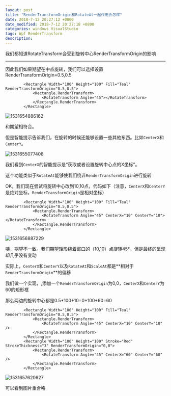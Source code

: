 ```yaml
---
layout: post
title: "RenderTransformOrigin和RotateAt一起作用会怎样"
date: 2018-7-12 20:27:12 +0800
date_modified: 2018-7-12 20:27:18 +0800
categories: windows VisualStudio 
tags: Wpf RenderTransform 
description: 
---
```


我们都知道RotateTransform会受到旋转中心RenderTransformOrigin的影响

-----

因此我们如果期望在中点旋转，我们可以选择设置RenderTransformOrigin=0.5,0.5

```xaml
        <Rectangle Width="100" Height="100" Fill="Teal" RenderTransformOrigin="0.5,0.5">
            <Rectangle.RenderTransform>
                <RotateTransform Angle="45"></RotateTransform>
            </Rectangle.RenderTransform>
        </Rectangle>
```

![1531654886162](../media/1531654886162.png)

和期望相符合。

但是智能提示告诉我们，在旋转的时候还能够设置一些其他东西。比如`CenterX`和`CenterY`。

![1531655077408](../media/1531655077408.png)

我们看到`CenterX`的智能提示是“获取或者设置旋转中心点的X坐标”。

这个功能类似于`RotateAt`能够使我们绕非`RenderTransformOrigin`进行旋转

OK，我们现在尝试将旋转中心改到10,10点，代码如下（注意，`CenterX`和`CenterY`是绝对坐标，`RenderTransformOrigin`是相对坐标）

```xaml
        <Rectangle Width="100" Height="100" Fill="Teal" RenderTransformOrigin="0.5,0.5">
            <Rectangle.RenderTransform>
                <RotateTransform Angle="45" CenterX="10" CenterY="10"></RotateTransform>
            </Rectangle.RenderTransform>
        </Rectangle>
```

![1531656887229](../media/1531656887229.png)

咦，期望不一致。我们期望矩形绕着窗口的（10,10）点旋转45°，但是最终的呈现却几乎没有变动

实际上，`CenterX`和`CenterY`以及`RotateAt`和`ScaleAt`都是**相对于`RenderTransformOrigin`**的偏移

我们做一个实现，,添加一个`RenderTransformOrigin`为0,0，`CenterX`和`CenterY`为60的矩形框

那么两边的旋转中心都是0.5*100+10=0\*100+60=60

```xaml
        <Rectangle Width="100" Height="100" Fill="Teal" RenderTransformOrigin="0.5,0.5">
            <Rectangle.RenderTransform>
                <RotateTransform Angle="45" CenterX="10" CenterY="10" />
            </Rectangle.RenderTransform>
        </Rectangle>
        <Rectangle Width="100" Height="100" Stroke="Red" StrokeThickness="3" RenderTransformOrigin="0,0">
            <Rectangle.RenderTransform>
                <RotateTransform Angle="45" CenterX="60" CenterY="60" />
            </Rectangle.RenderTransform>
        </Rectangle>
```

![1531657620627](../media/1531657620627.png)

可以看到图片重合咯